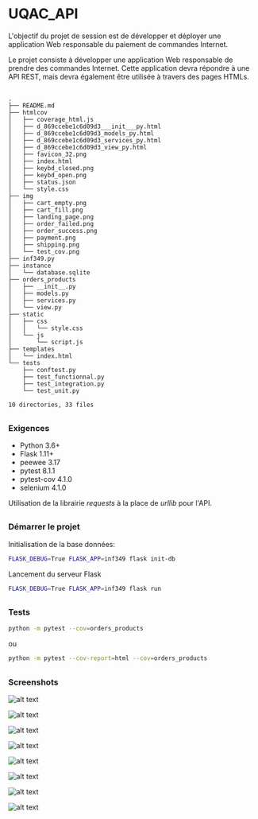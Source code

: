 # UQAC_API

L'objectif du projet de session est de développer et déployer une application Web responsable du paiement de commandes Internet.

Le projet consiste à développer une application Web responsable de prendre des commandes Internet. Cette application devra répondre à une API REST, mais devra également être utilisée à travers des pages HTMLs.

##

```
.
├── README.md
├── htmlcov
│   ├── coverage_html.js
│   ├── d_869ccebe1c6d09d3___init___py.html
│   ├── d_869ccebe1c6d09d3_models_py.html
│   ├── d_869ccebe1c6d09d3_services_py.html
│   ├── d_869ccebe1c6d09d3_view_py.html
│   ├── favicon_32.png
│   ├── index.html
│   ├── keybd_closed.png
│   ├── keybd_open.png
│   ├── status.json
│   └── style.css
├── img
│   ├── cart_empty.png
│   ├── cart_fill.png
│   ├── landing_page.png
│   ├── order_failed.png
│   ├── order_success.png
│   ├── payment.png
│   ├── shipping.png
│   └── test_cov.png
├── inf349.py
├── instance
│   └── database.sqlite
├── orders_products
│   ├── __init__.py
│   ├── models.py
│   ├── services.py
│   └── view.py
├── static
│   ├── css
│   │   └── style.css
│   └── js
│       └── script.js
├── templates
│   └── index.html
└── tests
    ├── conftest.py
    ├── test_functionnal.py
    ├── test_integration.py
    └── test_unit.py

10 directories, 33 files
```

##

### Exigences

- Python 3.6+
- Flask 1.11+
- peewee 3.17
- pytest 8.1.1
- pytest-cov 4.1.0
- selenium 4.1.0

Utilisation de la librairie _requests_ à la place de _urllib_ pour l'API.

##

### Démarrer le projet

Initialisation de la base données:

```bash
FLASK_DEBUG=True FLASK_APP=inf349 flask init-db
```

Lancement du serveur Flask

```bash
FLASK_DEBUG=True FLASK_APP=inf349 flask run
```

##

### Tests

```bash
python -m pytest --cov=orders_products
```

ou

```bash
python -m pytest --cov-report=html --cov=orders_products
```

##

### Screenshots

![alt text](./img/test_cov.png)

![alt text](./img/landing_page.png)

![alt text](./img/cart_empty.png)

![alt text](./img/cart_fill.png)

![alt text](./img/shipping.png)

![alt text](./img/payment.png)

![alt text](./img/order_success.png)

![alt text](./img/order_failed.png)
